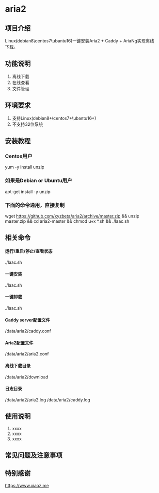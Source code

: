 # aria2

## 项目介绍
Linux(debian8\centos7\ubantu16)一键安装Aria2 + Caddy + AriaNg实现离线下载。

## 功能说明

1. 离线下载
2. 在线查看
3. 文件管理
 
## 环境要求

1. 支持Linux(debian8+\centos7+\ubantu16+)
2. 不支持32位系统


## 安装教程

### Centos用户
 yum -y install unzip
### 如果是Debian or Ubuntu用户
 apt-get install -y unzip
### 下面的命令通用，直接复制
 wget https://github.com/xyzbeta/aria2/archive/master.zip && unzip master.zip && cd aria2-master && chmod u+x *.sh && ./laac.sh

## 相关命令
#### 运行/重启/停止/查看状态
 ./laac.sh
#### 一键安装
 ./laac.sh
#### 一键卸载
./laac.sh
#### Caddy server配置文件
 /data/aria2/caddy.conf
#### Aria2配置文件
 /data/aria2/aria2.conf
#### 离线下载目录
 /data/aria2/download
#### 日志目录
 /data/aria2/aria2.log
 /data/aria2/caddy.log

## 使用说明

1. xxxx
2. xxxx
3. xxxx

## 常见问题及注意事项


## 特别感谢

https://www.xiaoz.me
